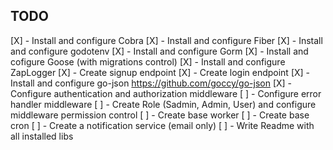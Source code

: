 ## TODO

[X] - Install and configure Cobra
[X] - Install and configure Fiber
[X] - Install and configure godotenv
[X] - Install and configure Gorm
[X] - Install and cofigure Goose (with migrations control)
[X] - Install and configure ZapLogger
[X] - Create signup endpoint
[X] - Create login endpoint
[X] - Install and configure go-json https://github.com/goccy/go-json
[X] - Configure authentication and authorization middleware
[ ] - Configure error handler middleware
[ ] - Create Role (Sadmin, Admin, User) and configure middleware permission control
[ ] - Create base worker
[ ] - Create base cron
[ ] - Create a notification service (email only)
[ ] - Write Readme with all installed libs
